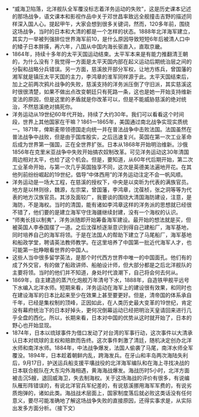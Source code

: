 
* “威海卫陷落，北洋舰队全军覆没标志着洋务运动的失败”，这是历史课本记述的那场战争，语文课本和影视作品中关于邓世昌率致远全舰撞击吉野的描述同样深入国人心。提起甲午，大家会想到很多关键词，然而，120多年前，围绕这场战争，当时的日本和大清的都是一个怎样的状态。1888年北洋海军建立，其实力一举被列强排位世界海军前10，是什么原因导致短短6年后被清人口中的矮子日本胖揍，再六年，八国从中国内海长驱直入，直取京畿。
* 1864年，持续十多年的太平天国运动结束。太平军本来是有能力推翻清王朝的，为什么没有？我觉得一方面是太平天国内部在起义运动后期统治层之间的分裂和战略分兵错误。另一方面，慈溪放开部分军权，让地方练兵，曾国藩的湘军就是镇压太平天国的主力，李鸿章的淮军同样源于此。太平天国结束后，加上之前两次鸦片战争的失败，慈溪支持的洋务派压倒了守旧派，其实慈溪这时很很清楚，如果不做出点改变朝廷只有死路一条，这也是她一开始支持维新变法的原因，但是这里的矛盾就是你改革可以，但是不能威胁慈溪的绝对统治，不然慈溪绝对搞死你。
* 洋务运动从19世纪60年代开始，持续了大约30年。我们可以看看这个时间段，世界上其他国家在干嘛？1861—1865年，美国通过南北战争实现实质统一。1871年，俾斯麦带领德国走向统一并在普法战争中击败法国。法国虽然在普法战争中战败，但是由于国库殷实，之后迅速复兴。英国在第一次工业革命后成为世界第一强国，正在全世界扩张。日本从1868年开始明治维新。沙俄1856年在克里米亚战争中失败开始搞农奴制改革。可见洋务运动这30年清国周边相对太平，也给了这个机会。但是，要知道，从60年代后期开始，第二次工业革命开始，与第一次几乎英国独享不同，这次是英德美法遍地开花。在其他列前纷纷崛起的19世纪，倡导“中体西用”的洋务运动注定不会一帆风顺。
* 洋务运动是一场大工程，在慈溪的授权下，中央是以奕昕为代表的满族官员。地方是以林则徐，魏源，左宗棠，曾国藩，李鸿章，沈葆桢，张之洞等等为代表的地方汉族官员。其涉及面较广，我要谈的围绕大清国海防建设，注意，是海防，不是海权。当时的清国，能有诸如李鸿章这样的洋务派的思想就已经很不错了，他们要的是建立海军守住海疆继续封建，没有一个海权的认识。
* “师夷长技以制夷”，洋务派随即开始筹备海军建设。最开始的想法就是买，但被英国人李泰国摆了一道。之后沈葆桢逐渐意识到得自己建船厂，海军基地，同时培养自己的海军将领。于是在法国人的帮助下建立了马尾船厂，海军基地和船政学堂，聘请英法教师教学。在这里培养了中国第一批近代海军人才，也可能第一批睁眼看世界的中国人。
* 这些人当中很多留学英法，是那个时代西方世界中唯一的中国面孔。他们有的成了外交官，有的做了船政讲师、船舶设计师，但大部分都是之后北洋舰队的主要将领。当时的他们并不知道，身处时代浪潮下，自己将会何去何从。
* 1869年，自主建造的蒸汽化炮舰万年清号下水，1888年，自造铁甲舰平远号下水编入北洋水师。短期来看，洋务运动在海军上的建设很有效果，和同时也在建设海军的日本比起来至少在效果上甚至要更好。但是，清帝国的体系承自千年，已经是集权制的顶峰，正因如此，在人类历史最大变革的19世纪，肯定没有幕府统治下的日本好掉头，更何况倒幕运动已经把明治天皇请回来进行几乎全盘的西化。所以，长期来看，日本对中国的优势从这时就开始了，日本的野心也开始显现。
* 1874年，日本以琉球事件为借口发动了对台湾的军事行动，这次事件以大清承认日本对琉球的主权和赔款而告终。这次事件刺激了清廷，随机决定创办北洋水师和南洋水师。1884年，中法战争爆发，法国人偷袭了马尾，南洋水师全军覆没。1894年，日本趁着朝鲜内乱，跨海发兵。在牙山和丰岛两次海陆失利后，9月17日，护送运兵船支援平壤战役的北洋海军编队和在海上寻找决战的日本联合舰队在大东沟外海相遇，黄海海战爆发。海战历时5小时，北洋方面被击沉5艘，退回威海卫，失去制海权。关于这场海战的评价有很多，有说编队雁形阵错误的，有说北洋官兵军纪差的，有说慈溪挪用海军军费的，有说劣质炮弹的，诸如此类。海战战术层面上，国家制度落后就必败这类话没有任何意义，要尽可能准确地了解这场战争失败的直接原因，还得实事求是，从实际出发多方面分析。（接下文）